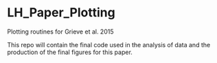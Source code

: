 # LH_Paper_Plotting
Plotting routines for Grieve et al. 2015

This repo will contain the final code used in the analysis of data and the 
production of the final figures for this paper.

